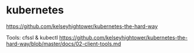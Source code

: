 # kubernetes

https://github.com/kelseyhightower/kubernetes-the-hard-way

Tools: cfssl & kubectl
https://github.com/kelseyhightower/kubernetes-the-hard-way/blob/master/docs/02-client-tools.md 

